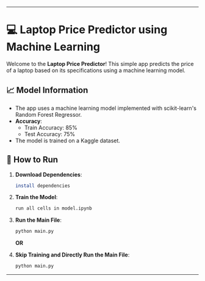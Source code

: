 
---

# 💻 Laptop Price Predictor using Machine Learning

Welcome to the **Laptop Price Predictor**! This simple app predicts the price of a laptop based on its specifications using a machine learning model.

## 📈 Model Information
* The app uses a machine learning model implemented with scikit-learn's Random Forest Regressor.
* **Accuracy**: 
  * Train Accuracy: 85%
  * Test Accuracy: 75%
* The model is trained on a Kaggle dataset.

## 🚀 How to Run

1. **Download Dependencies**:
   ```bash
   install dependencies
   ```
2. **Train the Model**:
   ```bash
   run all cells in model.ipynb
   ```
3. **Run the Main File**:
   ```bash
   python main.py
   ```

   **OR**

2. **Skip Training and Directly Run the Main File**:
   ```bash
   python main.py
   ```

---